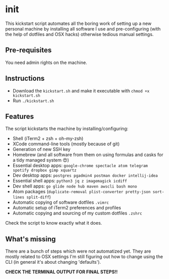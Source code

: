 # init
This kickstart script automates all the boring work of setting up a new personal machine by installing all software I use and pre-configuring (with the help of dotfiles and OSX hacks) otherwise tedious manual settings.

## Pre-requisites
You need admin rights on the machine.

## Instructions
* Download the `kickstart.sh` and make it executable with `chmod +x kickstart.sh`
* Run `./kickstart.sh`

## Features
The script kickstarts the machine by installing/configuring:

* Shell (iTerm2 + zsh + oh-my-zsh)
* XCode command-line tools (mostly because of git)
* Generation of new SSH key
* Homebrew (and all software from them on using formulas and casks for a tidy managed system 😍)
* Essential desktop apps: `google-chrome spectacle atom telegram spotify dropbox gimp xquartz`
* Dev desktop apps: `postgres pgadmin4 postman docker intellij-idea`
* Essential shell apps: `python3 jq z imagemagick icdiff`
* Dev shell apps: `go glide node hub maven awscli bash mono`
* Atom packages (`duplicate-removal plist-converter pretty-json sort-lines split-diff`)
* Automatic copying of software dotfiles `.vimrc`
* Automatic setup of iTerm2 preferences and profiles
* Automatic copying and sourcing of my custom dotfiles `.zshrc`

Check the script to know exactly what it does.

## What's missing
There are a bunch of steps which were not automatized yet. They are mostly related to OSX settings I'm still figuring out how to change using the CLI (in general it's about changing 'defaults').

**CHECK THE TERMINAL OUTPUT FOR FINAL STEPS!!**
